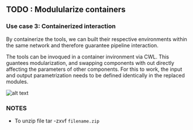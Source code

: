 ## TODO : Modulularize containers
### Use case 3: Containerized interaction
By containerize the tools, we can built their respective environments within the same network and therefore guarantee pipeline interaction.

The tools can be invoqued in a container invironment via CWL. This guantees modularization, and swapping components with out directly affecting the parameters of other components. 
For this to work, the input and output parametrization needs to be defined identically in the replaced modules.

![alt text](../generate_flowchart/flowChartImages/modular_container.png)

### NOTES
* To unzip file tar -zxvf `filename.zip`
